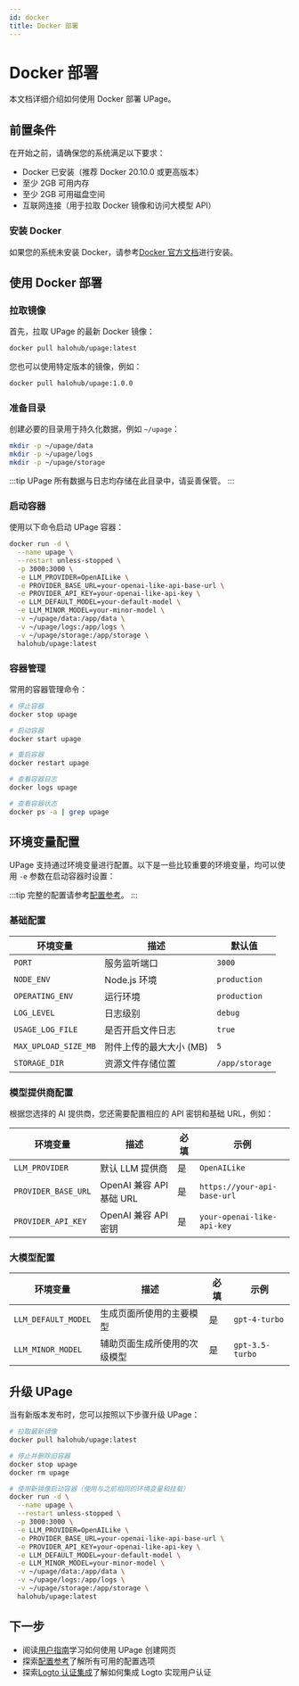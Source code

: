 ```yaml
---
id: docker
title: Docker 部署
---
```


# Docker 部署

本文档详细介绍如何使用 Docker 部署 UPage。

## 前置条件
在开始之前，请确保您的系统满足以下要求：
- Docker 已安装（推荐 Docker 20.10.0 或更高版本）
- 至少 2GB 可用内存
- 至少 2GB 可用磁盘空间
- 互联网连接（用于拉取 Docker 镜像和访问大模型 API）

### 安装 Docker

如果您的系统未安装 Docker，请参考[Docker 官方文档](https://docs.docker.com/engine/install/)进行安装。

## 使用 Docker 部署

### 拉取镜像

首先，拉取 UPage 的最新 Docker 镜像：

```bash
docker pull halohub/upage:latest
```

您也可以使用特定版本的镜像，例如：

```bash
docker pull halohub/upage:1.0.0
```

### 准备目录

创建必要的目录用于持久化数据，例如 `~/upage`：

```bash
mkdir -p ~/upage/data
mkdir -p ~/upage/logs
mkdir -p ~/upage/storage
```
:::tip
UPage 所有数据与日志均存储在此目录中，请妥善保管。
:::

### 启动容器

使用以下命令启动 UPage 容器：

```bash
docker run -d \
  --name upage \
  --restart unless-stopped \
  -p 3000:3000 \
  -e LLM_PROVIDER=OpenAILike \
  -e PROVIDER_BASE_URL=your-openai-like-api-base-url \
  -e PROVIDER_API_KEY=your-openai-like-api-key \
  -e LLM_DEFAULT_MODEL=your-default-model \
  -e LLM_MINOR_MODEL=your-minor-model \
  -v ~/upage/data:/app/data \
  -v ~/upage/logs:/app/logs \
  -v ~/upage/storage:/app/storage \
  halohub/upage:latest
```

### 容器管理

常用的容器管理命令：

```bash
# 停止容器
docker stop upage

# 启动容器
docker start upage

# 重启容器
docker restart upage

# 查看容器日志
docker logs upage

# 查看容器状态
docker ps -a | grep upage
```

## 环境变量配置

UPage 支持通过环境变量进行配置。以下是一些比较重要的环境变量，均可以使用 `-e` 参数在启动容器时设置：

:::tip
完整的配置请参考[配置参考](../configuration)。
:::

### 基础配置

| 环境变量 | 描述 | 默认值 |
| --- | --- | --- |
| `PORT` | 服务监听端口 | `3000` |
| `NODE_ENV` | Node.js 环境 | `production` |
| `OPERATING_ENV` | 运行环境 | `production` |
| `LOG_LEVEL` | 日志级别 | `debug` |
| `USAGE_LOG_FILE` | 是否开启文件日志 | `true` |
| `MAX_UPLOAD_SIZE_MB` | 附件上传的最大大小 (MB) | `5` |
| `STORAGE_DIR` | 资源文件存储位置 | `/app/storage` |

### 模型提供商配置
根据您选择的 AI 提供商，您还需要配置相应的 API 密钥和基础 URL，例如：

| 环境变量 | 描述 | 必填 | 示例 |
| --- | --- | --- | --- |
| `LLM_PROVIDER` | 默认 LLM 提供商 | 是 | `OpenAILike` |
| `PROVIDER_BASE_URL` | OpenAI 兼容 API 基础 URL | 是 | `https://your-api-base-url` |
| `PROVIDER_API_KEY` | OpenAI 兼容 API 密钥 | 是 | `your-openai-like-api-key` |

### 大模型配置

| 环境变量 | 描述 | 必填 | 示例 |
| --- | --- | --- | --- |
| `LLM_DEFAULT_MODEL` | 生成页面所使用的主要模型 | 是 | `gpt-4-turbo` |
| `LLM_MINOR_MODEL` | 辅助页面生成所使用的次级模型 | 是 | `gpt-3.5-turbo` |

## 升级 UPage

当有新版本发布时，您可以按照以下步骤升级 UPage：

```bash
# 拉取最新镜像
docker pull halohub/upage:latest

# 停止并删除旧容器
docker stop upage
docker rm upage

# 使用新镜像启动容器（使用与之前相同的环境变量和挂载）
docker run -d \
  --name upage \
  --restart unless-stopped \
  -p 3000:3000 \
  -e LLM_PROVIDER=OpenAILike \
  -e PROVIDER_BASE_URL=your-openai-like-api-base-url \
  -e PROVIDER_API_KEY=your-openai-like-api-key \
  -e LLM_DEFAULT_MODEL=your-default-model \
  -e LLM_MINOR_MODEL=your-minor-model \
  -v ~/upage/data:/app/data \
  -v ~/upage/logs:/app/logs \
  -v ~/upage/storage:/app/storage \
  halohub/upage:latest
```

## 下一步

- 阅读[用户指南](../user-guide/basics)学习如何使用 UPage 创建网页
- 探索[配置参考](../configuration)了解所有可用的配置选项
- 探索[Logto 认证集成](./logto)了解如何集成 Logto 实现用户认证

